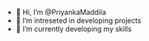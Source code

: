 - 👋 Hi, I’m @PriyankaMaddila
- 👀 I’m intreseted in developing projects
- 🌱 I’m currently developing my skills

